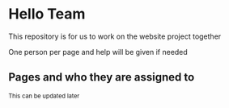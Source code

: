 # Hello Team

This repository is for us to work on the website project together

One person per page and help will be given if needed

## Pages and who they are assigned to

<sub>This can be updated later</sub>
